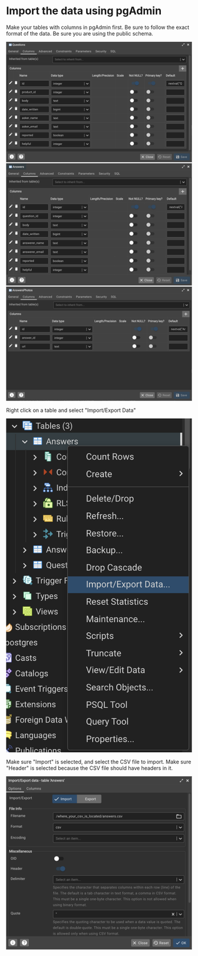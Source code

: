# Import the data using pgAdmin

Make your tables with columns in pgAdmin first. Be sure to follow the exact format of the data. Be sure you are using the public schema.

![Questions Columns](./readme_assets/QuestionsColumns.png)
![Answers Columns](./readme_assets/AnswersColumns.png)
![AnswersPhotos Columns](./readme_assets/AnswersPhotosColumns.png)

Right click on a table and select "Import/Export Data"

![Right Click](./readme_assets/RightClick.png)

Make sure "Import" is selected, and select the CSV file to import. Make sure "Header" is selected because the CSV file should have headers in it.

![Import Data](./readme_assets/ImportData.png)
